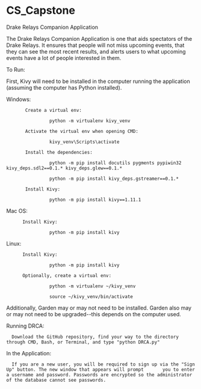 # CS_Capstone
Drake Relays Companion Application

The Drake Relays Companion Application is one that aids spectators of the Drake Relays. It ensures that people will not miss upcoming events, that they can see the most recent results, and alerts users to what upcoming events have a lot of people interested in them.

To Run:

First, Kivy will need to be installed in the computer running the application (assuming the computer has Python installed).


  Windows: 
  
           Create a virtual env: 
           
                    python -m virtualenv kivy_venv
                    
           Activate the virtual env when opening CMD: 
           
                    kivy_venv\Scripts\activate
                    
           Install the dependencies:
           
                    python -m pip install docutils pygments pypiwin32 kivy_deps.sdl2==0.1.* kivy_deps.glew==0.1.*
                    
                    python -m pip install kivy_deps.gstreamer==0.1.*
                    
           Install Kivy:
           
                    python -m pip install kivy==1.11.1

  Mac OS:
  
          Install Kivy:
          
                    python -m pip install kivy

  Linux:
  
          Install Kivy:
          
                    python -m pip install kivy
                    
          Optionally, create a virtual env:
          
                    python -m virtualenv ~/kivy_venv
                    
                    source ~/kivy_venv/bin/activate

  Additionally, Garden may or may not need to be installed. Garden also may or may not need to be upgraded--this depends on     the computer used.

Running DRCA:

      Download the GitHub repository, find your way to the directory through CMD, Bash, or Terminal, and type "python DRCA.py"
  
  
  In the Application:

      If you are a new user, you will be required to sign up via the "Sign Up" button. The new window that appears will prompt       you to enter a username and password. Passwords are encrypted so the administrator of the database cannot see passwords.
  
  


                  

